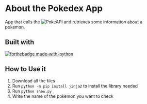 # About the Pokedex App
App that calls the ![PokeAPI](https://pokeapi.co/) and retrieves some information about a pokemon.

## Built with
[![forthebadge made-with-python](http://ForTheBadge.com/images/badges/made-with-python.svg)](https://www.python.org/)

## How to Use it
1. Download all the files
2. Run `python -m pip install jinja2` to install the library needed
3. Run `python show.py`
4. Write the name of the pokemon you want to check



